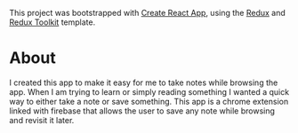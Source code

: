 This project was bootstrapped with [Create React App](https://github.com/facebook/create-react-app), using the [Redux](https://redux.js.org/) and [Redux Toolkit](https://redux-toolkit.js.org/) template.

# About 

I created this app to make it easy for me to take notes while browsing the app. When I am trying to learn or simply reading something I wanted a quick way to either take a note or save something. This app is a chrome extension linked with firebase that allows the user to save any note while browsing and revisit it later.



